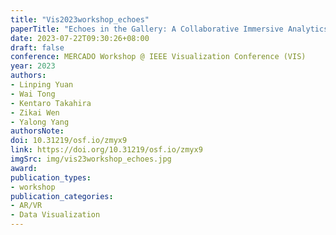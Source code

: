```yaml
---
title: "Vis2023workshop_echoes"
paperTitle: "Echoes in the Gallery: A Collaborative Immersive Analytics System for Analyzing Audience Reactions in Virtual Reality Exhibitions"
date: 2023-07-22T09:30:26+08:00
draft: false
conference: MERCADO Workshop @ IEEE Visualization Conference (VIS)
year: 2023
authors: 
- Linping Yuan
- Wai Tong
- Kentaro Takahira
- Zikai Wen
- Yalong Yang
authorsNote:
doi: 10.31219/osf.io/zmyx9
link: https://doi.org/10.31219/osf.io/zmyx9
imgSrc: img/vis23workshop_echoes.jpg
award:
publication_types:
- workshop
publication_categories:
- AR/VR
- Data Visualization
---
```


